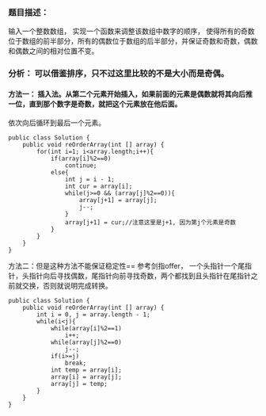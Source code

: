 ### 题目描述：
输入一个整数数组，
实现一个函数来调整该数组中数字的顺序，
使得所有的奇数位于数组的前半部分，所有的偶数位于数组的后半部分，并保证奇数和奇数，偶数和偶数之间的相对位置不变。

### 分析： 可以借鉴排序，只不过这里比较的不是大小而是奇偶。

#### 方法一： 插入法。从第二个元素开始插入，如果前面的元素是偶数就将其向后推一位，直到那个数字是奇数，就把这个元素放在他后面。
依次向后循环到最后一个元素。

    public class Solution {
        public void reOrderArray(int [] array) {
            for(int i=1; i<array.length;i++){
                if(array[i]%2==0)
                    continue;
                else{
                    int j = i - 1;
                    int cur = array[i];
                    while(j>=0 && (array[j]%2==0)){
                        array[j+1] = array[j];
                        j--;
                    }                
                    array[j+1] = cur;//注意这里是j+1, 因为第j个元素是奇数
                }
            }
        }
    }
    
方法二：但是这种方法不能保证稳定性==
参考剑指offer， 一个头指针一个尾指针，头指针向后寻找偶数，尾指针向前寻找奇数，两个都找到且头指针在尾指针之前就交换，否则就说明完成转换。

    public class Solution {
        public void reOrderArray(int [] array) {
            int i = 0, j = array.length - 1;
            while(i<j){
                while(array[i]%2==1)
                    i++;
                while(array[j]%2==0)
                    j--;
                if(i>=j)
                    break;
                int temp = array[i];
                array[i] = array[j];
                array[j] = temp;
            }
        }
    }
